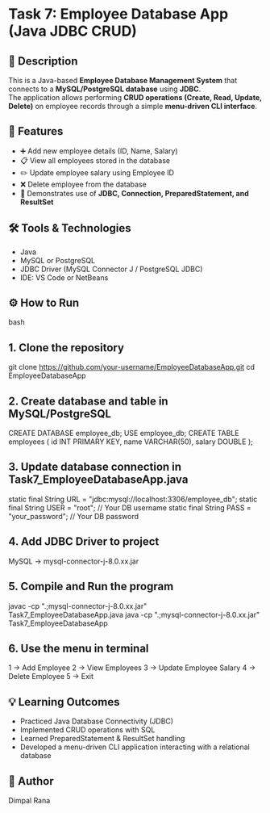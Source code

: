 # Task 7: Employee Database App (Java JDBC CRUD)

## 📌 Description
This is a Java-based **Employee Database Management System** that connects to a **MySQL/PostgreSQL database** using **JDBC**.  
The application allows performing **CRUD operations (Create, Read, Update, Delete)** on employee records through a simple **menu-driven CLI interface**.

## 🚀 Features
- ➕ Add new employee details (ID, Name, Salary)  
- 📋 View all employees stored in the database  
- ✏️ Update employee salary using Employee ID  
- ❌ Delete employee from the database  
- 💾 Demonstrates use of **JDBC, Connection, PreparedStatement, and ResultSet**

## 🛠 Tools & Technologies
- Java  
- MySQL or PostgreSQL  
- JDBC Driver (MySQL Connector J / PostgreSQL JDBC)  
- IDE: VS Code or NetBeans  

## ⚙️ How to Run
bash
## 1. Clone the repository
git clone https://github.com/your-username/EmployeeDatabaseApp.git
cd EmployeeDatabaseApp

## 2. Create database and table in MySQL/PostgreSQL
CREATE DATABASE employee_db;
USE employee_db;
CREATE TABLE employees (
    id INT PRIMARY KEY,
    name VARCHAR(50),
    salary DOUBLE
);

## 3. Update database connection in Task7_EmployeeDatabaseApp.java
static final String URL = "jdbc:mysql://localhost:3306/employee_db";
static final String USER = "root";       // Your DB username
static final String PASS = "your_password"; // Your DB password

## 4. Add JDBC Driver to project
MySQL → mysql-connector-j-8.0.xx.jar

## 5. Compile and Run the program
javac -cp ".;mysql-connector-j-8.0.xx.jar" Task7_EmployeeDatabaseApp.java
java -cp ".;mysql-connector-j-8.0.xx.jar" Task7_EmployeeDatabaseApp

## 6. Use the menu in terminal
 1 → Add Employee
 2 → View Employees
 3 → Update Employee Salary
 4 → Delete Employee
 5 → Exit

## 💡 Learning Outcomes
 - Practiced Java Database Connectivity (JDBC)
 - Implemented CRUD operations with SQL
 - Learned PreparedStatement & ResultSet handling
 - Developed a menu-driven CLI application interacting with a relational database

## 👤 Author
 Dimpal Rana
